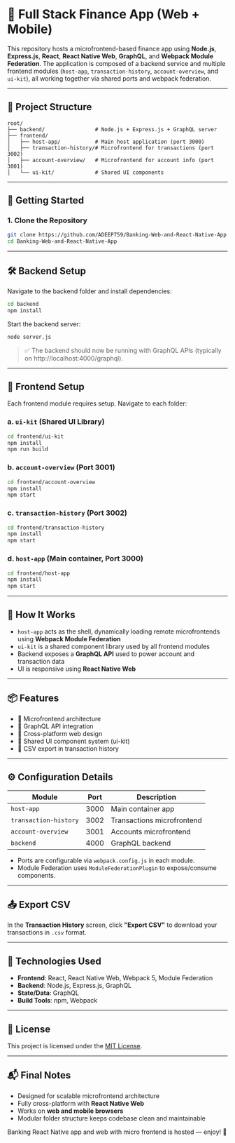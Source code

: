 # 🔁 Full Stack Finance App (Web + Mobile)

This repository hosts a microfrontend-based finance app using **Node.js**, **Express.js**, **React**, **React Native Web**, **GraphQL**, and **Webpack Module Federation**. The application is composed of a backend service and multiple frontend modules (`host-app`, `transaction-history`, `account-overview`, and `ui-kit`), all working together via shared ports and webpack federation.

---

## 📁 Project Structure

```
root/
├── backend/                # Node.js + Express.js + GraphQL server
├── frontend/
│   ├── host-app/           # Main host application (port 3000)
│   ├── transaction-history/# Microfrontend for transactions (port 3002)
│   ├── account-overview/   # Microfrontend for account info (port 3001)
│   └── ui-kit/             # Shared UI components
```
---


## 🚀 Getting Started

### 1. Clone the Repository

```bash
git clone https://github.com/ADEEP759/Banking-Web-and-React-Native-App.git
cd Banking-Web-and-React-Native-App
```

---

## 🛠 Backend Setup

Navigate to the backend folder and install dependencies:

```bash
cd backend
npm install
```

Start the backend server:

```bash
node server.js
```

> ✅ The backend should now be running with GraphQL APIs (typically on http://localhost:4000/graphql).

---

## 🎨 Frontend Setup

Each frontend module requires setup. Navigate to each folder:

### a. `ui-kit` (Shared UI Library)

```bash
cd frontend/ui-kit
npm install
npm run build
```

### b. `account-overview` (Port 3001)

```bash
cd frontend/account-overview
npm install
npm start
```

### c. `transaction-history` (Port 3002)

```bash
cd frontend/transaction-history
npm install
npm start
```

### d. `host-app` (Main container, Port 3000)

```bash
cd frontend/host-app
npm install
npm start
```

---

## 🔌 How It Works

- `host-app` acts as the shell, dynamically loading remote microfrontends using **Webpack Module Federation**
- `ui-kit` is a shared component library used by all frontend modules
- Backend exposes a **GraphQL API** used to power account and transaction data
- UI is responsive using **React Native Web**

---

## 📦 Features

- 🧩 Microfrontend architecture
- 📡 GraphQL API integration
- 📱 Cross-platform web design
- 🧰 Shared UI component system (ui-kit)
- 💾 CSV export in transaction history

---

## ⚙️ Configuration Details

| Module               | Port   | Description                    |
|----------------------|--------|--------------------------------|
| `host-app`           | 3000   | Main container app             |
| `transaction-history`| 3002   | Transactions microfrontend     |
| `account-overview`   | 3001   | Accounts microfrontend         |
| `backend`            | 4000   | GraphQL backend                |

- Ports are configurable via `webpack.config.js` in each module.
- Module Federation uses `ModuleFederationPlugin` to expose/consume components.

---

## 📤 Export CSV

In the **Transaction History** screen, click **"Export CSV"** to download your transactions in `.csv` format.

---

## 🧪 Technologies Used

- **Frontend**: React, React Native Web, Webpack 5, Module Federation
- **Backend**: Node.js, Express.js, GraphQL
- **State/Data**: GraphQL
- **Build Tools**: npm, Webpack

---

## 📝 License

This project is licensed under the [MIT License](LICENSE).

---

## 📬 Final Notes

- Designed for scalable microfrontend architecture
- Fully cross-platform with **React Native Web**
- Works on **web and mobile browsers**
- Modular folder structure keeps codebase clean and maintainable

Banking React Native app and web with micro frontend is hosted — enjoy! 🚀


